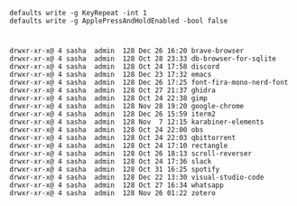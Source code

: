 
    defaults write -g KeyRepeat -int 1
    defaults write -g ApplePressAndHoldEnabled -bool false
#
    drwxr-xr-x@ 4 sasha  admin  128 Dec 26 16:20 brave-browser
    drwxr-xr-x@ 4 sasha  admin  128 Oct 28 23:33 db-browser-for-sqlite
    drwxr-xr-x@ 4 sasha  admin  128 Oct 24 17:58 discord
    drwxr-xr-x@ 4 sasha  admin  128 Dec 23 17:32 emacs
    drwxr-xr-x@ 4 sasha  admin  128 Dec 26 17:25 font-fira-mono-nerd-font
    drwxr-xr-x@ 4 sasha  admin  128 Oct 27 21:37 ghidra
    drwxr-xr-x@ 4 sasha  admin  128 Oct 24 22:38 gimp
    drwxr-xr-x@ 4 sasha  admin  128 Nov 28 19:20 google-chrome
    drwxr-xr-x@ 4 sasha  admin  128 Dec 26 15:59 iterm2
    drwxr-xr-x@ 4 sasha  admin  128 Nov  7 12:15 karabiner-elements
    drwxr-xr-x@ 4 sasha  admin  128 Oct 24 22:00 obs
    drwxr-xr-x@ 4 sasha  admin  128 Oct 24 22:03 qbittorrent
    drwxr-xr-x@ 4 sasha  admin  128 Oct 24 17:10 rectangle
    drwxr-xr-x@ 4 sasha  admin  128 Oct 26 18:13 scroll-reverser
    drwxr-xr-x@ 4 sasha  admin  128 Oct 24 17:36 slack
    drwxr-xr-x@ 4 sasha  admin  128 Oct 31 16:25 spotify
    drwxr-xr-x@ 4 sasha  admin  128 Dec 22 13:30 visual-studio-code
    drwxr-xr-x@ 4 sasha  admin  128 Oct 27 16:34 whatsapp
    drwxr-xr-x@ 4 sasha  admin  128 Nov 26 01:22 zotero
